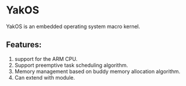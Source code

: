 YakOS
==========

YakOS is an embedded operating system macro kernel.

Features:
-----------
1. support for the ARM CPU.
2. Support preemptive task scheduling algorithm.
3. Memory management based on buddy memory allocation algorithm.
4. Can extend with module.
